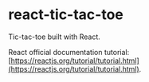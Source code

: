 # react-tic-tac-toe
Tic-tac-toe built with React.

React official documentation tutorial: [https://reactjs.org/tutorial/tutorial.html](https://reactjs.org/tutorial/tutorial.html).
